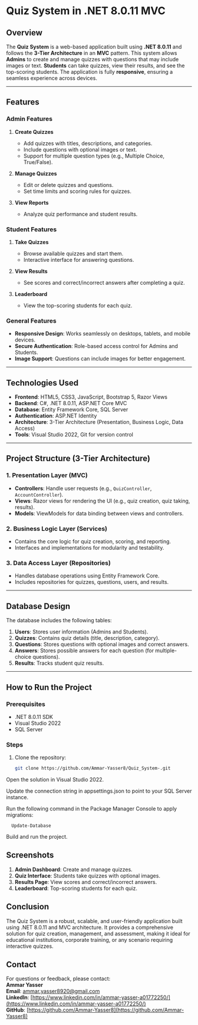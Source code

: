 # Quiz System in .NET 8.0.11 MVC

## Overview
The **Quiz System** is a web-based application built using **.NET 8.0.11** and follows the **3-Tier Architecture** in an **MVC** pattern. This system allows **Admins** to create and manage quizzes with questions that may include images or text. **Students** can take quizzes, view their results, and see the top-scoring students. The application is fully **responsive**, ensuring a seamless experience across devices.

---

## Features

### Admin Features
1. **Create Quizzes**  
   - Add quizzes with titles, descriptions, and categories.  
   - Include questions with optional images or text.  
   - Support for multiple question types (e.g., Multiple Choice, True/False).  

2. **Manage Quizzes**  
   - Edit or delete quizzes and questions.  
   - Set time limits and scoring rules for quizzes.  

3. **View Reports**  
   - Analyze quiz performance and student results.  

### Student Features
1. **Take Quizzes**  
   - Browse available quizzes and start them.  
   - Interactive interface for answering questions.  

2. **View Results**  
   - See scores and correct/incorrect answers after completing a quiz.  

3. **Leaderboard**  
   - View the top-scoring students for each quiz.  

### General Features
- **Responsive Design**: Works seamlessly on desktops, tablets, and mobile devices.  
- **Secure Authentication**: Role-based access control for Admins and Students.  
- **Image Support**: Questions can include images for better engagement.  

---

## Technologies Used
- **Frontend**: HTML5, CSS3, JavaScript, Bootstrap 5, Razor Views  
- **Backend**: C#, .NET 8.0.11, ASP.NET Core MVC  
- **Database**: Entity Framework Core, SQL Server  
- **Authentication**: ASP.NET Identity  
- **Architecture**: 3-Tier Architecture (Presentation, Business Logic, Data Access)  
- **Tools**: Visual Studio 2022, Git for version control  

---

## Project Structure (3-Tier Architecture)

### 1. **Presentation Layer (MVC)**  
   - **Controllers**: Handle user requests (e.g., `QuizController`, `AccountController`).  
   - **Views**: Razor views for rendering the UI (e.g., quiz creation, quiz taking, results).  
   - **Models**: ViewModels for data binding between views and controllers.  

### 2. **Business Logic Layer (Services)**  
   - Contains the core logic for quiz creation, scoring, and reporting.  
   - Interfaces and implementations for modularity and testability.  

### 3. **Data Access Layer (Repositories)**  
   - Handles database operations using Entity Framework Core.  
   - Includes repositories for quizzes, questions, users, and results.  

---

## Database Design
The database includes the following tables:  
1. **Users**: Stores user information (Admins and Students).  
2. **Quizzes**: Contains quiz details (title, description, category).  
3. **Questions**: Stores questions with optional images and correct answers.  
4. **Answers**: Stores possible answers for each question (for multiple-choice questions).  
5. **Results**: Tracks student quiz results.  
---

## How to Run the Project

### Prerequisites
- .NET 8.0.11 SDK  
- Visual Studio 2022  
- SQL Server  

### Steps
1. Clone the repository:  
   ```bash
   git clone https://github.com/Ammar-Yasser8/Quiz_System-.git 
   
Open the solution in Visual Studio 2022.

Update the connection string in appsettings.json to point to your SQL Server instance.

Run the following command in the Package Manager Console to apply migrations:

      Update-Database

Build and run the project.

## Screenshots

1. **Admin Dashboard**: Create and manage quizzes.  
2. **Quiz Interface**: Students take quizzes with optional images.  
3. **Results Page**: View scores and correct/incorrect answers.
4. **Leaderboard**: Top-scoring students for each quiz.

## Conclusion
The Quiz System is a robust, scalable, and user-friendly application built using .NET 8.0.11 and MVC architecture. It provides a comprehensive solution for quiz creation, management, and assessment, making it ideal for educational institutions, corporate training, or any scenario requiring interactive quizzes. 

## Contact

For questions or feedback, please contact:  
**Ammar Yasser**  
**Email**: [ammar.yasser8920@gmail.com](mailto:ammar.yasser8920@gmail.com)  
**LinkedIn**: [https://www.linkedin.com/in/ammar-yasser-a01772250/](https://www.linkedin.com/in/ammar-yasser-a01772250/)  
**GitHub**: [https://github.com/Ammar-Yasser8](https://github.com/Ammar-Yasser8)  
